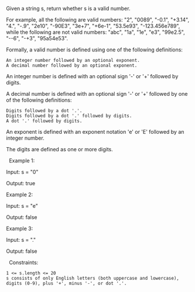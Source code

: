 Given a string s, return whether s is a valid number.

For example, all the following are valid numbers: "2", "0089", "-0.1", "+3.14", "4.", "-.9", "2e10", "-90E3", "3e+7", "+6e-1", "53.5e93", "-123.456e789", while the following are not valid numbers: "abc", "1a", "1e", "e3", "99e2.5", "--6", "-+3", "95a54e53".

Formally, a valid number is defined using one of the following definitions:


	An integer number followed by an optional exponent.
	A decimal number followed by an optional exponent.


An integer number is defined with an optional sign '-' or '+' followed by digits.

A decimal number is defined with an optional sign '-' or '+' followed by one of the following definitions:


	Digits followed by a dot '.'.
	Digits followed by a dot '.' followed by digits.
	A dot '.' followed by digits.


An exponent is defined with an exponent notation 'e' or 'E' followed by an integer number.

The digits are defined as one or more digits.

 
Example 1:


Input: s = "0"

Output: true


Example 2:


Input: s = "e"

Output: false


Example 3:


Input: s = "."

Output: false


 
Constraints:


	1 <= s.length <= 20
	s consists of only English letters (both uppercase and lowercase), digits (0-9), plus '+', minus '-', or dot '.'.

